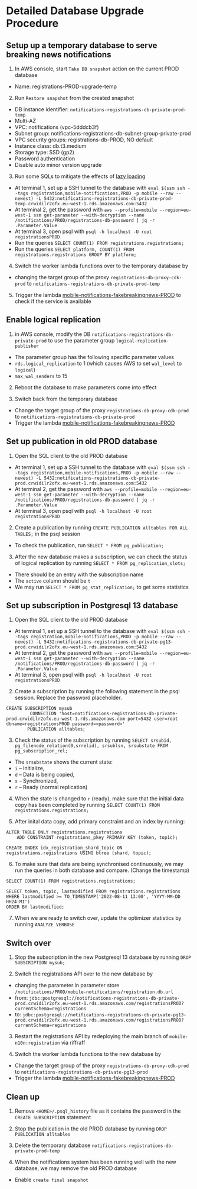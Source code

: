 # Detailed Database Upgrade Procedure

## Setup up a temporary database to serve breaking news notifications
1. In AWS console, start `Take DB snapshot` action on the current PROD database
- Name: registrations-PROD-upgrade-temp

2. Run `Restore snapshot` from the created snapshot

- DB instance identifier: `notifications-registrations-db-private-prod-temp`
- Multi-AZ
- VPC: notifications (vpc-5dddcb3f)
- Subnet group: notifications-registrations-db-subnet-group-private-prod
- VPC security groups: registrations-db-PROD, NO default
- Instance class: db.t3.medium
- Storage type: SSD (gp2)
- Password authentication
- Disable auto minor version upgrade

3. Run some SQLs to mitigate the effects of [lazy loading](https://docs.aws.amazon.com/AmazonRDS/latest/UserGuide/USER_RestoreFromSnapshot.html)
- At terminal 1, set up a SSH tunnel to the database with `eval $(ssm ssh --tags registration,mobile-notifications,PROD -p mobile --raw --newest) -L 5432:notifications-registrations-db-private-prod-temp.crwidilr2ofx.eu-west-1.rds.amazonaws.com:5432`
- At terminal 2, get the password with `aws --profile=mobile --region=eu-west-1 ssm get-parameter --with-decryption --name /notifications/PROD/registrations-db-password | jq -r .Parameter.Value`
- At terminal 3, open psql with `psql -h localhost -U root registrationsPROD`
- Run the queries `SELECT COUNT(1) FROM registrations.registrations;`
- Run the queries `SELECT platform, COUNT(1) FROM registrations.registrations GROUP BY platform;`

4. Switch the worker lambda functions over to the temporary database by 
- changing the target group of the proxy `registrations-db-proxy-cdk-prod` to `notifications-registrations-db-private-prod-temp`

5. Trigger the lambda [mobile-notifications-fakebreakingnews-PROD](https://eu-west-1.console.aws.amazon.com/lambda/home?region=eu-west-1#/functions/mobile-notifications-fakebreakingnews-PROD?tab=code) to check if the service is available

## Enable logical replication
1. in AWS console, modify the DB `notifications-registrations-db-private-prod` to use the parameter group `logical-replication-publisher`
- The parameter group has the following specific parameter values
- `rds.logical_replication` to 1 (which causes AWS to set `wal_level` to `logical`)
- `max_wal_senders` to 15

2. Reboot the database to make parameters come into effect

3. Switch back from the temporary database
- Change the target group of the proxy `registrations-db-proxy-cdk-prod` to `notifications-registrations-db-private-prod`
- Trigger the lambda [mobile-notifications-fakebreakingnews-PROD](https://eu-west-1.console.aws.amazon.com/lambda/home?region=eu-west-1#/functions/mobile-notifications-fakebreakingnews-PROD?tab=code)

## Set up publication in old PROD database
1. Open the SQL client to the old PROD database
- At terminal 1, set up a SSH tunnel to the database with `eval $(ssm ssh --tags registration,mobile-notifications,PROD -p mobile --raw --newest) -L 5432:notifications-registrations-db-private-prod.crwidilr2ofx.eu-west-1.rds.amazonaws.com:5432`
- At terminal 2, get the password with `aws --profile=mobile --region=eu-west-1 ssm get-parameter --with-decryption --name /notifications/PROD/registrations-db-password | jq -r .Parameter.Value`
- At terminal 3, open psql with `psql -h localhost -U root registrationsPROD`

2. Create a publication by running `CREATE PUBLICATION alltables FOR ALL TABLES;` in the psql session
- To check the publication, run `SELECT * FROM pg_publication;`

3. After the new database makes a subscription, we can check the status of logical replication by running `SELECT * FROM pg_replication_slots;`
- There should be an entry with the subscription name
- The `active` column should be `t`
- We may run `SELECT * FROM pg_stat_replication;` to get some statistics

## Set up subscription in Postgresql 13 database
1. Open the SQL client to the old PROD database
- At terminal 1, set up a SSH tunnel to the database with `eval $(ssm ssh --tags registration,mobile-notifications,PROD -p mobile --raw --newest) -L 5432:notifications-registrations-db-private-pg13-prod.crwidilr2ofx.eu-west-1.rds.amazonaws.com:5432`
- At terminal 2, get the password with `aws --profile=mobile --region=eu-west-1 ssm get-parameter --with-decryption --name /notifications/PROD/registrations-db-password | jq -r .Parameter.Value`
- At terminal 3, open psql with `psql -h localhost -U root registrationsPROD`

2. Create a subscription by running the following statement in the psql session.  Replace the password placeholder.
```
CREATE SUBSCRIPTION mysub
         CONNECTION 'host=notifications-registrations-db-private-prod.crwidilr2ofx.eu-west-1.rds.amazonaws.com port=5432 user=root dbname=registrationsPROD password=<password>'
        PUBLICATION alltables;
```

3. Check the status of the subscription by running `SELECT srsubid, pg_filenode_relation(0,srrelid), srsublsn, srsubstate FROM pg_subscription_rel;`
- The `srsubstate` shows the current state:
- `i` – Initialize,
- `d` – Data is being copied,
- `s` – Synchronized,
- `r` – Ready (normal replication)

4. When the state is changed to `r` (ready), make sure that the initial data copy has been completed by running `SELECT COUNT(1) FROM registrations.registrations;`

5. After inital data copy, add primary constraint and an index by running:
```
ALTER TABLE ONLY registrations.registrations
    ADD CONSTRAINT registrations_pkey PRIMARY KEY (token, topic);

CREATE INDEX idx_registration_shard_topic ON registrations.registrations USING btree (shard, topic);   
```

6. To make sure that data are being synchronised continuously, we may run the queries in both database and compare.  (Change the timestamp)
```
SELECT COUNT(1) FROM registrations.registrations;

SELECT token, topic, lastmodified FROM registrations.registrations
WHERE lastmodified >= TO_TIMESTAMP('2022-08-11 13:00', 'YYYY-MM-DD HH24:MI') 
ORDER BY lastmodified;
```

7. When we are ready to switch over, update the optimizer statistics by running `ANALYZE VERBOSE`

## Switch over
1. Stop the subscription in the new Postgresql 13 database by running `DROP SUBSCRIPTION mysub;`

2. Switch the registrations API over to the new database by
- changing the parameter in parameter store `/notifications/PROD/mobile-notifications/registration.db.url`
- from: `jdbc:postgresql://notifications-registrations-db-private-prod.crwidilr2ofx.eu-west-1.rds.amazonaws.com/registrationsPROD?currentSchema=registrations`
- to:   `jdbc:postgresql://notifications-registrations-db-private-pg13-prod.crwidilr2ofx.eu-west-1.rds.amazonaws.com/registrationsPROD?currentSchema=registrations`

3. Restart the registrations API by redeploying the main branch of `mobile-n10n:registration` via riffraff

4. Switch the worker lambda functions to the new database by
- Change the target group of the proxy `registrations-db-proxy-cdk-prod` to `notifications-registrations-db-private-pg13-prod`
- Trigger the lambda [mobile-notifications-fakebreakingnews-PROD](https://eu-west-1.console.aws.amazon.com/lambda/home?region=eu-west-1#/functions/mobile-notifications-fakebreakingnews-PROD?tab=code)

## Clean up
1. Remove `<HOME>/.psql_history` file as it contains the password in the `CREATE SUBSCRIPTION` statement

2. Stop the publication in the old PROD database by running `DROP PUBLICATION alltables`

3. Delete the temporary database `notifications-registrations-db-private-prod-temp`

3. When the notifications system has been running well with the new database, we may remove the old PROD database
- Enable `create final snapshot`

